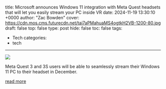 title: Microsoft announces Windows 11 integration with Meta Quest headsets that will let you easily stream your PC inside VR
date: 2024-11-19 13:30:10 +0000
author: "Zac Bowden"
cover: https://cdn.mos.cms.futurecdn.net/tai7aPMahuaMS4ogtkH2VB-1200-80.jpg
draft: false
top: false
type: post
hide: false
toc: false
tags:
  - Tech
categories:
  - tech
---

![](https://cdn.mos.cms.futurecdn.net/tai7aPMahuaMS4ogtkH2VB-1200-80.jpg)

Meta Quest 3 and 3S users will be able to seamlessly stream their Windows 11 PC to their headset in December.

[read more](https://www.windowscentral.com/software-apps/windows-11/windows-11-vr-integration-meta-quest-announcement)
